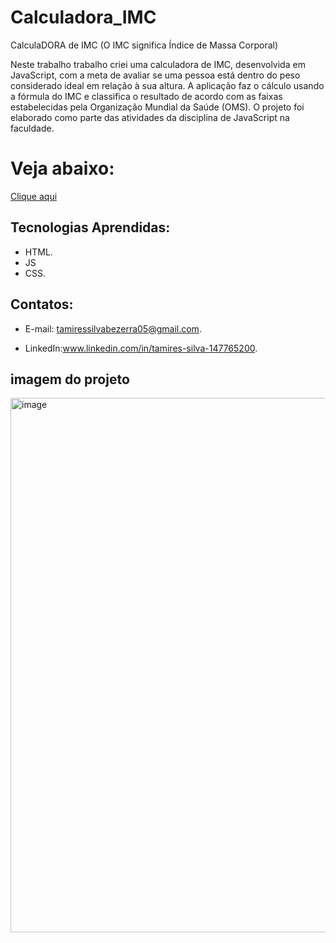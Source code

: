 # Calculadora_IMC
CalculaDORA de IMC (O IMC significa Índice de Massa Corporal)

Neste trabalho trabalho criei uma calculadora de IMC, desenvolvida em JavaScript, com a meta  de avaliar se uma pessoa está dentro do peso considerado ideal em relação à sua altura. A aplicação faz o cálculo usando a fórmula do IMC e classifica o resultado de acordo com as faixas estabelecidas pela Organização Mundial da Saúde (OMS). O projeto foi elaborado como parte das atividades da disciplina de JavaScript na faculdade.

  #  Veja abaixo:
 [Clique aqui](https://calculadora-imc-alpha-khaki.vercel.app/)
 

   
   
## Tecnologias Aprendidas:
 - HTML.
 - JS
 - CSS.

## Contatos:
 - E-mail: tamiressilvabezerra05@gmail.com.
   
 - LinkedIn:www.linkedin.com/in/tamires-silva-147765200.

    
    
## imagem do projeto
<img width="1746" height="855" alt="image" src="https://github.com/user-attachments/assets/354f2fc6-a969-4639-876b-c5d09ad713be" />









